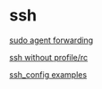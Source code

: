 ssh
===

[sudo agent forwarding](sudo-agent-forward.md)

[ssh without profile/rc](ssh-noprofrc.md)

[ssh_config examples](ssh-config-examples.md)
